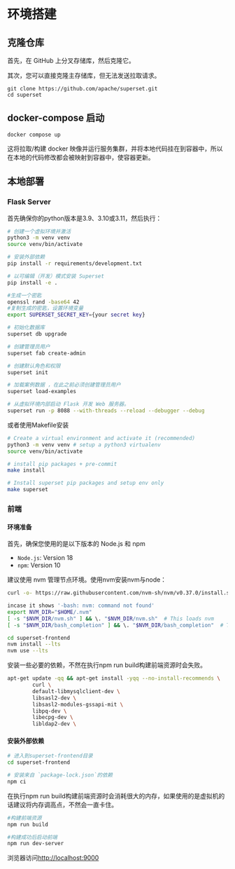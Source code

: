 # 环境搭建

## 克隆仓库

首先，在 GitHub 上分叉存储库，然后克隆它。

其次，您可以直接克隆主存储库，但无法发送拉取请求。

```
git clone https://github.com/apache/superset.git
cd superset
```

## docker-compose 启动

```
docker compose up
```

这将拉取/构建 docker 映像并运行服务集群，并将本地代码挂在到容器中，所以在本地的代码修改都会被映射到容器中，使容器更新。



## 本地部署

### Flask Server

首先确保你的python版本是3.9、3.10或3.11，然后执行：

```bash
# 创建一个虚拟环境并激活
python3 -m venv venv 
source venv/bin/activate

# 安装外部依赖
pip install -r requirements/development.txt

# 以可编辑（开发）模式安装 Superset
pip install -e .

#生成一个密匙
openssl rand -base64 42
#复制生成的密匙，设置环境变量
export SUPERSET_SECRET_KEY={your secret key}

# 初始化数据库
superset db upgrade

# 创建管理员用户
superset fab create-admin

# 创建默认角色和权限
superset init

# 加载案例数据 ，在此之前必须创建管理员用户
superset load-examples

# 从虚拟环境内部启动 Flask 开发 Web 服务器。
superset run -p 8088 --with-threads --reload --debugger --debug
```



或者使用Makefile安装

```bash
# Create a virtual environment and activate it (recommended)
python3 -m venv venv # setup a python3 virtualenv
source venv/bin/activate

# install pip packages + pre-commit
make install

# Install superset pip packages and setup env only
make superset
```



### 前端

#### 环境准备

首先，确保您使用的是以下版本的 Node.js 和 npm

* `Node.js`: Version 18
* `npm`: Version 10

建议使用 nvm 管理节点环境。使用nvm安装nvm与node：

```bash
curl -o- https://raw.githubusercontent.com/nvm-sh/nvm/v0.37.0/install.sh | bash

incase it shows '-bash: nvm: command not found'
export NVM_DIR="$HOME/.nvm"
[ -s "$NVM_DIR/nvm.sh" ] && \. "$NVM_DIR/nvm.sh"  # This loads nvm
[ -s "$NVM_DIR/bash_completion" ] && \. "$NVM_DIR/bash_completion"  # This loads nvm bash_completion

cd superset-frontend
nvm install --lts
nvm use --lts
```



安装一些必要的依赖，不然在执行npm run build构建前端资源时会失败。

```sh
apt-get update -qq && apt-get install -yqq --no-install-recommends \
        curl \
        default-libmysqlclient-dev \
        libsasl2-dev \
        libsasl2-modules-gssapi-mit \
        libpq-dev \
        libecpg-dev \
        libldap2-dev \
```



#### 安装外部依赖

```bash
# 进入到superset-frontend目录
cd superset-frontend

# 安装来自 `package-lock.json`的依赖
npm ci
```

在执行npm run build构建前端资源时会消耗很大的内存，如果使用的是虚拟机的话建议将内存调高点，不然会一直卡住。

```bash
#构建前端资源
npm run build

#构建成功后启动前端
npm run dev-server
```

浏览器访问[http://localhost:9000](http://localhost:9000)



















